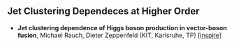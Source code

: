 ## Jet Clustering Dependeces at Higher Order

* **Jet clustering dependence of Higgs boson production in vector-boson fusion**, Michael Rauch, Dieter Zeppenfeld (KIT, Karlsruhe, TP) 
[[inspire]](http://inspirehep.net/record/1517797)
